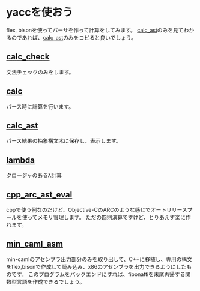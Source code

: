 # yaccを使おう

flex, bisonを使ってパーサを作って計算をしてみます。
[calc_ast](calc_ast)のみを見てわかるのであれば、[calc_ast](calc_ast)のみをコピると良いでしょう。

## [calc_check](calc_check)

文法チェックのみをします。

## [calc](calc)

パース時に計算を行います。

## [calc_ast](calc_ast)

パース結果の抽象構文木に保存し、表示します。

## [lambda](lambda)

クロージャのあるλ計算

## [cpp_arc_ast_eval](cpp_arc_ast_eval)

cppで使う例なのだけど、Objective-CのARCのような感じでオートリリースプールを使ってメモリ管理します。
ただの四則演算ですけど、とりあえず楽に作れます。

## [min_caml_asm](min_caml_asm)

min-camlのアセンブラ出力部分のみを取り出して、C++に移植し、専用の構文をflex,bisonで作成して読み込み、x86のアセンブラを出力できるようにしたものです。
このプログラムをバックエンドにすれば、fibonattiを末尾再帰する関数型言語を作成できるでしょう。

